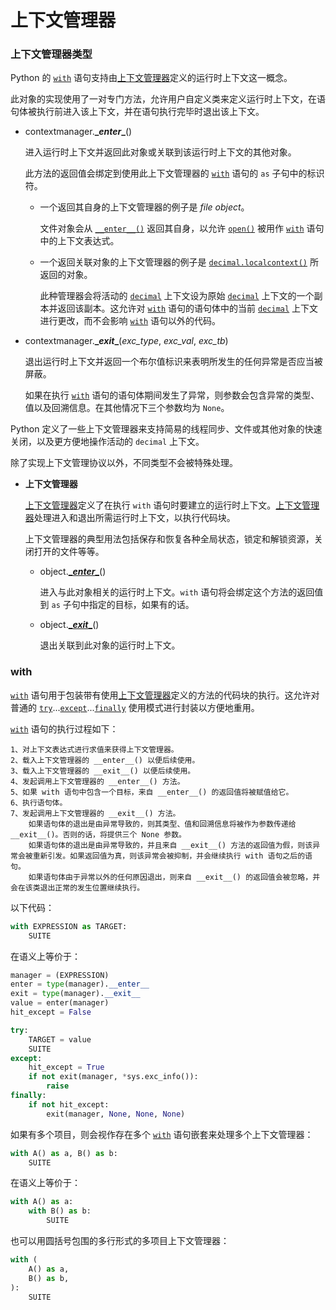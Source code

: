 # 上下文管理器

### 上下文管理器类型

Python 的 [`with`](https://docs.python.org/zh-cn/3/reference/compound_stmts.html#the-with-statement) 语句支持由[上下文管理器](https://docs.python.org/zh-cn/3/library/stdtypes.html#context-manager-types)定义的运行时上下文这一概念。

此对象的实现使用了一对专门方法，允许用户自定义类来定义运行时上下文，在语句体被执行前进入该上下文，并在语句执行完毕时退出该上下文。

- contextmanager.**\__enter__**()

  进入运行时上下文并返回此对象或关联到该运行时上下文的其他对象。

  此方法的返回值会绑定到使用此上下文管理器的 [`with`](https://docs.python.org/zh-cn/3/reference/compound_stmts.html#the-with-statement) 语句的 `as` 子句中的标识符。

  - 一个返回其自身的上下文管理器的例子是 *file object*。

    文件对象会从 [`__enter__()`](https://docs.python.org/zh-cn/3/library/stdtypes.html#contextmanager.__enter__) 返回其自身，以允许 [`open()`](https://docs.python.org/zh-cn/3/library/functions.html#open) 被用作 [`with`](https://docs.python.org/zh-cn/3/reference/compound_stmts.html#the-with-statement) 语句中的上下文表达式。

  - 一个返回关联对象的上下文管理器的例子是 [`decimal.localcontext()`](https://docs.python.org/zh-cn/3/library/decimal.html#decimal.localcontext) 所返回的对象。

    此种管理器会将活动的 [`decimal`](https://docs.python.org/zh-cn/3/library/decimal.html) 上下文设为原始 [`decimal`](https://docs.python.org/zh-cn/3/library/decimal.html) 上下文的一个副本并返回该副本。这允许对 [`with`](https://docs.python.org/zh-cn/3/reference/compound_stmts.html#the-with-statement) 语句的语句体中的当前 [`decimal`](https://docs.python.org/zh-cn/3/library/decimal.html) 上下文进行更改，而不会影响 [`with`](https://docs.python.org/zh-cn/3/reference/compound_stmts.html#the-with-statement) 语句以外的代码。

- contextmanager.**\__exit__**(*exc_type*, *exc_val*, *exc_tb*)

  退出运行时上下文并返回一个布尔值标识来表明所发生的任何异常是否应当被屏蔽。

  如果在执行 [`with`](https://docs.python.org/zh-cn/3/reference/compound_stmts.html#the-with-statement) 语句的语句体期间发生了异常，则参数会包含异常的类型、值以及回溯信息。在其他情况下三个参数均为 `None`。

Python 定义了一些上下文管理器来支持简易的线程同步、文件或其他对象的快速关闭，以及更方便地操作活动的 `decimal` 上下文。

除了实现上下文管理协议以外，不同类型不会被特殊处理。




- **上下文管理器**

  [上下文管理器](https://docs.python.org/zh-cn/3.10/library/stdtypes.html#context-manager-types)定义了在执行 `with` 语句时要建立的运行时上下文。[上下文管理器](https://docs.python.org/zh-cn/3/reference/datamodel.html#with-statement-context-managers)处理进入和退出所需运行时上下文，以执行代码块。

  上下文管理器的典型用法包括保存和恢复各种全局状态，锁定和解锁资源，关闭打开的文件等等。

  - object.[**\__enter__**](https://docs.python.org/zh-cn/3/reference/datamodel.html#object.__enter__)()

    进入与此对象相关的运行时上下文。`with` 语句将会绑定这个方法的返回值到 `as` 子句中指定的目标，如果有的话。

  - object.[**\__exit__**](https://docs.python.org/zh-cn/3/reference/datamodel.html#object.__exit__)()

    退出关联到此对象的运行时上下文。





### with

[`with`](https://docs.python.org/zh-cn/3/reference/compound_stmts.html#the-with-statement) 语句用于包装带有使用[上下文管理器](https://docs.python.org/zh-cn/3/reference/datamodel.html#context-managers)定义的方法的代码块的执行。这允许对普通的 [`try`](https://docs.python.org/zh-cn/3/reference/compound_stmts.html#try)...[`except`](https://docs.python.org/zh-cn/3/reference/compound_stmts.html#except)...[`finally`](https://docs.python.org/zh-cn/3/reference/compound_stmts.html#finally) 使用模式进行封装以方便地重用。

[`with`](https://docs.python.org/zh-cn/3/reference/compound_stmts.html#with) 语句的执行过程如下：

```
1、对上下文表达式进行求值来获得上下文管理器。
2、载入上下文管理器的 __enter__() 以便后续使用。
3、载入上下文管理器的 __exit__() 以便后续使用。
4、发起调用上下文管理器的 __enter__() 方法。
5、如果 with 语句中包含一个目标，来自 __enter__() 的返回值将被赋值给它。
6、执行语句体。
7、发起调用上下文管理器的 __exit__() 方法。
    如果语句体的退出是由异常导致的，则其类型、值和回溯信息将被作为参数传递给 __exit__()。否则的话，将提供三个 None 参数。
    如果语句体的退出是由异常导致的，并且来自 __exit__() 方法的返回值为假，则该异常会被重新引发。如果返回值为真，则该异常会被抑制，并会继续执行 with 语句之后的语句。
    如果语句体由于异常以外的任何原因退出，则来自 __exit__() 的返回值会被忽略，并会在该类退出正常的发生位置继续执行。
```

以下代码：

```python
with EXPRESSION as TARGET:
    SUITE
```

在语义上等价于：

```python
manager = (EXPRESSION)
enter = type(manager).__enter__
exit = type(manager).__exit__
value = enter(manager)
hit_except = False

try:
    TARGET = value
    SUITE
except:
    hit_except = True
    if not exit(manager, *sys.exc_info()):
        raise
finally:
    if not hit_except:
        exit(manager, None, None, None)
```

如果有多个项目，则会视作存在多个 [`with`](https://docs.python.org/zh-cn/3/reference/compound_stmts.html#with) 语句嵌套来处理多个上下文管理器：

```python
with A() as a, B() as b:
    SUITE
```

在语义上等价于：

```python
with A() as a:
    with B() as b:
        SUITE
```

也可以用圆括号包围的多行形式的多项目上下文管理器：

```python
with (
    A() as a,
    B() as b,
):
    SUITE
```



